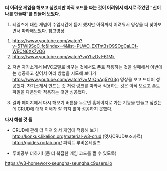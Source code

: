 **더 어려운 게임을 해보고 싶었지만 아직 코드를 짜는 것이 어려워서 예시로 주었던 "신이 나를 만들때"를 만들어 보았다.**
1. 레일즈에 대한 개념이 수업시간에 듣기 했지만 아직까지 어려워서 영상을 더 찾아보면서 따라해보았다.
참고영상
1) https://www.youtube.com/watch?v=5TWl9SoC_fc&index=4&list=PLWO_EXTnt3sO9SOgCaLCf-WECN6Xk7vQ6
2) https://www.youtube.com/watch?v=YhzDvI-61Mk

2. 저번 자기소개서 MVC모델로 바꾸는 것에서도 폰트 적용하는 것을 실패해서 이번에는 성공하고 싶어서 여러 방법을 시도해 보다가
https://www.youtube.com/watch?v=MrQnAg5YG3g
영상을 보고 드디어 성공했다. 자기소개서 만드는 것 처럼 링크를 따와서 적용하는 것은 아직 모르고 폰트파일을 다운받아 적용하는 것만 성공했다. 

3. 결과 페이지에서 다시 해보기 버튼을 누르면 홈페이지로 가는 기능을 만들고 싶었는데 CRUD에 대해 이해가 잘 되지 않아 성공하지 못했다. 

**다시 해볼 것 들**
- CRUD에 관해 더 익혀 와서 게임에 적용해 보기
 http://konkuk.likelion.org/material-w3-crud (멋사CRUD보조자료)
 http://guides.rorlab.org/
 퍼펙트 루비온레일즈
 
- 루비공부 더하기! (좀 더 복잡한 게임 코드를 짤 수 있도록)

https://w3-homework-seungha-seungha.c9users.io